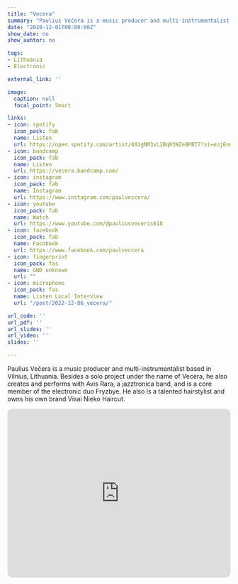```yaml
---
title: "Vecera"
summary: "Paulius Večera is a music producer and multi-instrumentalist based in Vilnius."
date: "2020-12-01T00:00:00Z"
show_date: no
show_auhtor: no

tags:
- Lithuania
- Electronic

external_link: ''

image:
  caption: null
  focal_point: Smart

links:
- icon: spotify
  icon_pack: fab
  name: Listen
  url: https://open.spotify.com/artist/401gNM3vL2Bq03NZe8PBT7?si=eojEnntBSpmXs_gYsUwBZA
- icon: bandcamp
  icon_pack: fab
  name: Listen
  url: https://vecera.bandcamp.com/
- icon: instagram
  icon_pack: fab
  name: Instagram
  url: https://www.instagram.com/paulveccera/
- icon: youtube
  icon_pack: fab
  name: Watch
  url: https://www.youtube.com/@pauliusveceris618
- icon: facebook
  icon_pack: fab
  name: Facebook
  url: https://www.facebook.com/paulveccera
- icon: fingerprint
  icon_pack: fas
  name: GND unknown
  url: ""
- icon: microphone
  icon_pack: fas
  name: Listen Local Interview
  url: "/post/2022-12-06_vecera/"

url_code: ''
url_pdf: ''
url_slides: ''
url_video: ''
slides: ''

---
```


Paulius Večera is a music producer and multi-instrumentalist based in Vilnius, Lithuania. Besides a solo project under the name of Vecera, he also creates and performs with Avis Rara, a jazztronica band, and is a core member of the electronic duo Fryzbye. He also is a talented hairstylist and owns his own brand Visai Nieko Haircut.

<iframe style="border-radius:12px" src="https://open.spotify.com/embed/artist/401gNM3vL2Bq03NZe8PBT7?utm_source=generator&theme=0" width="100%" height="380" frameBorder="0" allowfullscreen="" allow="autoplay; clipboard-write; encrypted-media; fullscreen; picture-in-picture" loading="lazy"></iframe>